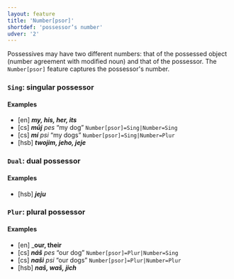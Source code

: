 ```yaml
---
layout: feature
title: 'Number[psor]'
shortdef: 'possessor’s number'
udver: '2'
---
```


Possessives may have two different numbers: that of the possessed object (number agreement with
modified noun) and that of the possessor. The `Number[psor]` feature captures the possessor's number.

### <a name="Sing">`Sing`</a>: singular possessor

#### Examples

* [en] _<b>my, his, her, its</b>_
* [cs] _<b>můj</b> pes_ “my dog” `Number[psor]=Sing|Number=Sing`
* [cs] _<b>mí</b> psi_ “my dogs” `Number[psor]=Sing|Number=Plur`
* [hsb] _<b>twojim, jeho, jeje</b>_

### <a name="Dual">`Dual`</a>: dual possessor

#### Examples

* [hsb] _<b>jeju</b>_

### <a name="Plur">`Plur`</a>: plural possessor

#### Examples

* [en] _<b>our, their</b>
* [cs] _<b>náš</b> pes_ “our dog” `Number[psor]=Plur|Number=Sing`
* [cs] _<b>naši</b> psi_ “our dogs” `Number[psor]=Plur|Number=Plur`
* [hsb] _<b>naš, waš, jich</b>_

<!-- Interlanguage links updated Čt lis 12 09:43:05 CET 2020 -->
